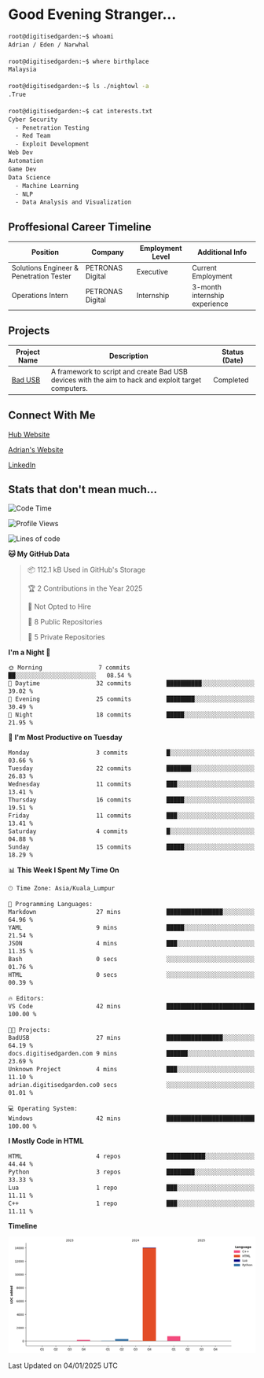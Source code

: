 # Good Evening Stranger...

```bash
root@digitisedgarden:~$ whoami
Adrian / Eden / Narwhal

root@digitisedgarden:~$ where birthplace
Malaysia

root@digitisedgarden:~$ ls ./nightowl -a
.True

root@digitisedgarden:~$ cat interests.txt
Cyber Security
  - Penetration Testing
  - Red Team
  - Exploit Development
Web Dev
Automation
Game Dev
Data Science
  - Machine Learning
  - NLP
  - Data Analysis and Visualization
```

## Proffesional Career Timeline

|Position|Company|Employment Level|Additional Info|
|-------------|---------------------------------------------------------------|----|-----|
|Solutions Engineer & Penetration Tester | PETRONAS Digital |Executive| Current Employment |
|Operations Intern | PETRONAS Digital |Internship|3-month internship experience|

## Projects

| Project Name | Description | Status (Date) |
|--------------|-------------|---------------|
|[Bad USB](https://basusb,digitisedgarden.com)|A framework to script and create Bad USB devices with the aim to hack and exploit target computers.|Completed|

## Connect With Me

[Hub Website](https://digitisedgarden.com)

[Adrian's Website](https://adrian.digitisedgarden.com)

[LinkedIn](https://linkedin.com/in/amiradrian)

## Stats that don't mean much...

<!--START_SECTION:waka-->
![Code Time](http://img.shields.io/badge/Code%20Time-366%20hrs%2048%20mins-blue)

![Profile Views](http://img.shields.io/badge/Profile%20Views-0-blue)

![Lines of code](https://img.shields.io/badge/From%20Hello%20World%20I%27ve%20Written-15.2%20thousand%20lines%20of%20code-blue)

**🐱 My GitHub Data** 

> 📦 112.1 kB Used in GitHub's Storage 
 > 
> 🏆 2 Contributions in the Year 2025
 > 
> 🚫 Not Opted to Hire
 > 
> 📜 8 Public Repositories 
 > 
> 🔑 5 Private Repositories 
 > 
**I'm a Night 🦉** 

```text
🌞 Morning                7 commits           ██░░░░░░░░░░░░░░░░░░░░░░░   08.54 % 
🌆 Daytime                32 commits          ██████████░░░░░░░░░░░░░░░   39.02 % 
🌃 Evening                25 commits          ████████░░░░░░░░░░░░░░░░░   30.49 % 
🌙 Night                  18 commits          █████░░░░░░░░░░░░░░░░░░░░   21.95 % 
```
📅 **I'm Most Productive on Tuesday** 

```text
Monday                   3 commits           █░░░░░░░░░░░░░░░░░░░░░░░░   03.66 % 
Tuesday                  22 commits          ███████░░░░░░░░░░░░░░░░░░   26.83 % 
Wednesday                11 commits          ███░░░░░░░░░░░░░░░░░░░░░░   13.41 % 
Thursday                 16 commits          █████░░░░░░░░░░░░░░░░░░░░   19.51 % 
Friday                   11 commits          ███░░░░░░░░░░░░░░░░░░░░░░   13.41 % 
Saturday                 4 commits           █░░░░░░░░░░░░░░░░░░░░░░░░   04.88 % 
Sunday                   15 commits          █████░░░░░░░░░░░░░░░░░░░░   18.29 % 
```


📊 **This Week I Spent My Time On** 

```text
🕑︎ Time Zone: Asia/Kuala_Lumpur

💬 Programming Languages: 
Markdown                 27 mins             ████████████████░░░░░░░░░   64.96 % 
YAML                     9 mins              █████░░░░░░░░░░░░░░░░░░░░   21.54 % 
JSON                     4 mins              ███░░░░░░░░░░░░░░░░░░░░░░   11.35 % 
Bash                     0 secs              ░░░░░░░░░░░░░░░░░░░░░░░░░   01.76 % 
HTML                     0 secs              ░░░░░░░░░░░░░░░░░░░░░░░░░   00.39 % 

🔥 Editors: 
VS Code                  42 mins             █████████████████████████   100.00 % 

🐱‍💻 Projects: 
BadUSB                   27 mins             ████████████████░░░░░░░░░   64.19 % 
docs.digitisedgarden.com 9 mins              ██████░░░░░░░░░░░░░░░░░░░   23.69 % 
Unknown Project          4 mins              ███░░░░░░░░░░░░░░░░░░░░░░   11.10 % 
adrian.digitisedgarden.co0 secs              ░░░░░░░░░░░░░░░░░░░░░░░░░   01.01 % 

💻 Operating System: 
Windows                  42 mins             █████████████████████████   100.00 % 
```

**I Mostly Code in HTML** 

```text
HTML                     4 repos             ███████████░░░░░░░░░░░░░░   44.44 % 
Python                   3 repos             ████████░░░░░░░░░░░░░░░░░   33.33 % 
Lua                      1 repo              ███░░░░░░░░░░░░░░░░░░░░░░   11.11 % 
C++                      1 repo              ███░░░░░░░░░░░░░░░░░░░░░░   11.11 % 
```



**Timeline**

![Lines of Code chart](https://raw.githubusercontent.com/0xnarwhal/0xnarwhal/main/assets/bar_graph.png)


 Last Updated on 04/01/2025 UTC
<!--END_SECTION:waka-->
